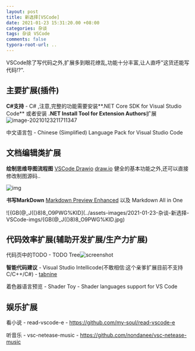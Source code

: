 ```yaml
---
layout: post
title: 新选择[VSCode]
date: 2021-01-23 15:31:20.00 +08:00
categories: 杂谈
tags: 杂谈 VSCode
comments: false
typora-root-url: ..
---
```




VSCode除了写代码之外,扩展多到眼花缭乱,功能十分丰富,让人直呼"这货还能写代码!?".

## 主要扩展(插件)

**C#支持** - C# ,注意,完整的功能需要安装**.NET Core SDK for Visual Studio Code** 或者安装 **.NET Install Tool for Extension Authors**扩展![image-20210123211711347](F:\GitHub\a690089735.github.io\assets-images\image-20210123211711347.png)



中文语言包 - Chinese (Simplified) Language Pack for Visual Studio Code

## 文档编辑类扩展

**绘制思维导图流程图** [VSCode Drawio](https://github.com/hediet/vscode-drawio) [draw.io](http://draw.io) 健全的基本功能之外,还可以直接修改制图源码..

![img](F:\GitHub\a690089735.github.io\assets-images\demo.gif)

**书写MarkDown** [Markdown Preview Enhanced](https://shd101wyy.github.io/markdown-preview-enhanced/#/zh-cn/) 以及 Markdown All in One

![{GB(@_J((}8)8_O9PWG%KID](../assets-images/2021-01-23-杂谈-新选择-VSCode-imgs/{GB(@_J((}8)8_O9PWG%KID.jpg)

## 代码效率扩展(辅助开发扩展/生产力扩展)

代码页中的TODO - TODO Tree![screenshot](F:\GitHub\a690089735.github.io\assets-images\screenshot.png)

**智能代码建议** - Visual Studio Intellicode(不敢相信:这个亲爹扩展目前不支持C/C++/C#) - [tabnine](https://www.google.com/search?q=vacode%20tabnine&safe=off&cad=h)

着色器语言预览 - Shader Toy - Shader languages support for VS Code

## 娱乐扩展

看小说 - read-vscode-e - https://github.com/my-soul/read-vscode-e

听音乐 - vsc-netease-music - https://github.com/nondanee/vsc-netease-music

